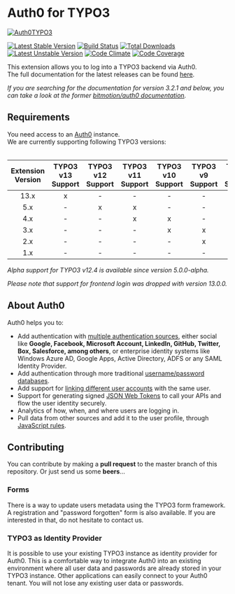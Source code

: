 Auth0 for TYPO3
===============
[![Auth0TYPO3](https://www.Leuchtfeuer.com/fileadmin/github/auth0-for-typo3/TYPO3-Auth0.png "Auth0 for TYPO3")](https://www.Leuchtfeuer.com/)

[![Latest Stable Version](https://poser.pugx.org/leuchtfeuer/auth0/v/stable)](https://packagist.org/packages/leuchtfeuer/auth0)
[![Build Status](https://github.com/Leuchtfeuer/auth0-for-typo3/workflows/Continous%20Integration/badge.svg)](https://github.com/Leuchtfeuer/auth0-for-typo3)
[![Total Downloads](https://poser.pugx.org/leuchtfeuer/auth0/downloads)](https://packagist.org/leuchtfeuer/auth0)
[![Latest Unstable Version](https://poser.pugx.org/leuchtfeuer/auth0/v/unstable)](https://packagist.org/leuchtfeuer/auth0)
[![Code Climate](https://codeclimate.com/github/Leuchtfeuer/auth0-for-typo3/badges/gpa.svg)](https://codeclimate.com/github/Leuchtfeuer/auth0-for-typo3)
[![Code Coverage](https://codecov.io/gh/Leuchtfeuer/auth0-for-typo3/branch/master/graph/badge.svg?token=pclJ2SpboL)](https://codecov.io/gh/Leuchtfeuer/auth0-for-typo3)

This extension allows you to log into a TYPO3 backend via Auth0.  
The full documentation for the latest releases can be found [here](https://docs.typo3.org/p/leuchtfeuer/auth0/master/en-us/).

*If you are searching for the documentation for version 3.2.1 and below, you can take a look at the former
[bitmotion/auth0 documentation](https://docs.typo3.org/p/bitmotion/auth0/master/en-us/).*

## Requirements

You need access to an [Auth0](https://auth0.com/) instance.  
We are currently supporting following TYPO3 versions:<br><br>

| Extension Version | TYPO3 v13 Support | TYPO3 v12 Support | TYPO3 v11 Support | TYPO3 v10 Support | TYPO3 v9 Support | TYPO3 v8 Support |
|:-----------------:|:-----------------:|:-----------------:|:-----------------:|:-----------------:|:----------------:|:----------------:|
|       13.x        |         x         |         -         |         -         |         -         |        -         |         -        |
|        5.x        |         -         |         x         |         x         |         -         |        -         |        -         |
|        4.x        |         -         |         -         |         x         |         x         |        -         |        -         |
|        3.x        |         -         |         -         |         -         |         x         |        x         |                  |
|        2.x        |         -         |         -         |         -         |         -         |        x         |                  |
|        1.x        |         -         |         -         |         -         |         -         |        -         |        x         |

_Alpha support for TYPO3 v12.4 is available since version 5.0.0-alpha._

_Please note that support for frontend login was dropped with version 13.0.0._

## About Auth0
Auth0 helps you to:

* Add authentication with [multiple authentication sources](https://auth0.com/docs/identityproviders),
  either social like **Google, Facebook, Microsoft Account, LinkedIn,
  GitHub, Twitter, Box, Salesforce, among others**, or enterprise
  identity systems like Windows Azure AD, Google Apps, Active Directory,
  ADFS or any SAML Identity Provider.
* Add authentication through more traditional [username/password databases](https://auth0.com/docs/connections/database/custom-db).
* Add support for [linking different user accounts](https://auth0.com/docs/link-accounts)
  with the same user.
* Support for generating signed [JSON Web Tokens](https://auth0.com/docs/jwt)
  to call your APIs and flow the user identity securely.
* Analytics of how, when, and where users are logging in.
* Pull data from other sources and add it to the user profile, through
  [JavaScript rules](https://auth0.com/docs/rules/current).

## Contributing
You can contribute by making a **pull request** to the master branch of
this repository. Or just send us some **beers**...

### Forms
There is a way to update users metadata using the TYPO3 form framework.
A registration and "password forgotten" form is also available. If
you are interested in that, do not hesitate to contact us.

### TYPO3 as Identity Provider
It is possible to use your existing TYPO3 instance as identity provider for Auth0. This is a comfortable way to integrate Auth0
into an existing environment where all user data and passwords are already stored in your TYPO3 instance. Other applications can
easily connect to your Auth0 tenant. You will not lose any existing user data or passwords.
